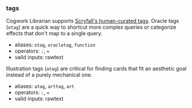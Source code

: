 ### tags

Cogwork Librarian supports [Scryfall's human-curated tags](https://scryfall.com/docs/tagger-tags).
Oracle tags (`otag`) are a quick way to shortcut more complex queries or categorize effects that don't map to a single query.
- aliases: `otag`, `oracletag`, `function`
- operators: `:`, `=`
- valid inputs: rawtext

Illustration tags (`atag`) are critical for finding cards that fit an aesthetic goal instead of a purely mechanical one.
- aliases: `atag`, `arttag`, `art`
- operators: `:`, `=`
- valid inputs: rawtext